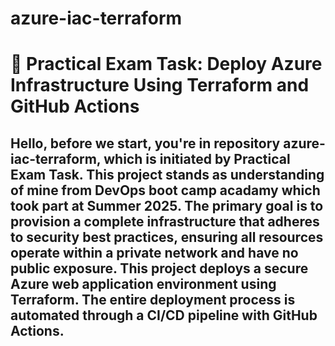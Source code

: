 # azure-iac-terraform
# 🧪 Practical Exam Task: Deploy Azure Infrastructure Using Terraform and GitHub Actions

 Hello, before we start, you're in repository azure-iac-terraform, which is initiated by Practical Exam Task.
 This project stands as understanding of mine from DevOps boot camp acadamy which took part at Summer 2025.
 The primary goal is to provision a complete infrastructure that adheres to security best practices, ensuring all resources operate within a private network and have no public exposure.
 This project deploys a secure Azure web application environment using Terraform. The entire deployment process is automated through a CI/CD pipeline with GitHub Actions.
---